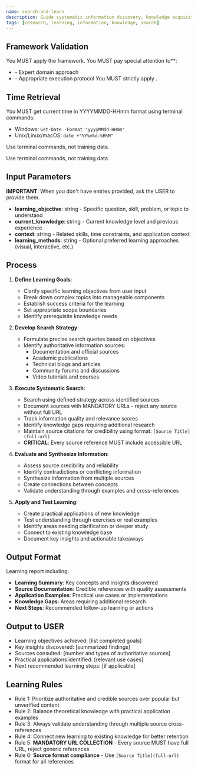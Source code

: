 ```yaml
---
name: search-and-learn
description: Guide systematic information discovery, knowledge acquisition, and practical application
tags: [research, learning, information, knowledge, search]
---
```



## Framework Validation
You MUST apply the <olaf-work-instructions> framework.
You MUST pay special attention to**:
- <olaf-general-role-and-behavior> - Expert domain approach
- <olaf-interaction-protocols> - Appropriate execution protocol
You MUST strictly apply <olaf-framework-validation>.

## Time Retrieval
You MUST get current time in YYYYMMDD-HHmm format using terminal commands:
- Windows: `Get-Date -Format "yyyyMMdd-HHmm"`
- Unix/Linux/macOS: `date +"%Y%m%d-%H%M"`

Use terminal commands, not training data.

Use terminal commands, not training data.

## Input Parameters
**IMPORTANT**: When you don't have entries provided, ask the USER to provide them.
- **learning_objective**: string - Specific question, skill, problem, or topic to understand
- **current_knowledge**: string - Current knowledge level and previous experience
- **context**: string - Related skills, time constraints, and application context
- **learning_methods**: string - Optional preferred learning approaches (visual, interactive, etc.)

## Process

1. **Define Learning Goals**:
   - Clarify specific learning objectives from user input
   - Break down complex topics into manageable components
   - Establish success criteria for the learning
   - Set appropriate scope boundaries
   - Identify prerequisite knowledge needs

2. **Develop Search Strategy**:
   - Formulate precise search queries based on objectives
   - Identify authoritative information sources:
     - Documentation and official sources
     - Academic publications  
     - Technical blogs and articles
     - Community forums and discussions
     - Video tutorials and courses

3. **Execute Systematic Search**:
   - Search using defined strategy across identified sources
   - Document sources with MANDATORY URLs - reject any source without full URL
   - Track information quality and relevance scores
   - Identify knowledge gaps requiring additional research
   - Maintain source citations for credibility using format: `[Source Title](full-url)`
   - **CRITICAL**: Every source reference MUST include accessible URL

4. **Evaluate and Synthesize Information**:
   - Assess source credibility and reliability
   - Identify contradictions or conflicting information
   - Synthesize information from multiple sources
   - Create connections between concepts
   - Validate understanding through examples and cross-references

5. **Apply and Test Learning**:
   - Create practical applications of new knowledge
   - Test understanding through exercises or real examples
   - Identify areas needing clarification or deeper study
   - Connect to existing knowledge base
   - Document key insights and actionable takeaways

## Output Format
Learning report including:
- **Learning Summary**: Key concepts and insights discovered
- **Source Documentation**: Credible references with quality assessments
- **Application Examples**: Practical use cases or implementations
- **Knowledge Gaps**: Areas requiring additional research
- **Next Steps**: Recommended follow-up learning or actions

## Output to USER
- Learning objectives achieved: [list completed goals]
- Key insights discovered: [summarized findings]
- Sources consulted: [number and types of authoritative sources]
- Practical applications identified: [relevant use cases]
- Next recommended learning steps: [if applicable]

## Learning Rules
- Rule 1: Prioritize authoritative and credible sources over popular but unverified content
- Rule 2: Balance theoretical knowledge with practical application examples
- Rule 3: Always validate understanding through multiple source cross-references
- Rule 4: Connect new learning to existing knowledge for better retention
- Rule 5: **MANDATORY URL COLLECTION** - Every source MUST have full URL, reject generic references
- Rule 6: **Source format compliance** - Use `[Source Title](full-url)` format for all references
